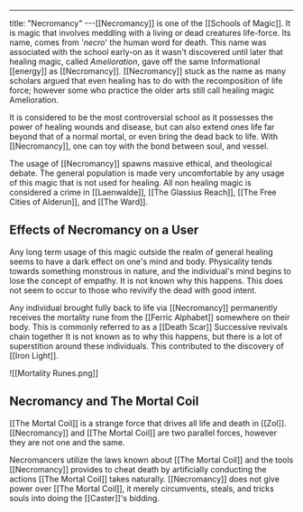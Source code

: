 ---
title: "Necromancy"
---[[Necromancy]] is one of the [[Schools of Magic]]. It is magic that involves meddling with a living or dead creatures life-force. Its name, comes from '*necro*' the human word for death. This name was associated with the school early-on as it wasn't discovered until later that healing magic, called *Amelioration*, gave off the same Informational [[energy]] as [[Necromancy]]. [[Necromancy]] stuck as the name as many scholars argued that even healing has to do with the recomposition of life force; however some who practice the older arts still call healing magic Amelioration. 

It is considered to be the most controversial school as it possesses the power of healing wounds and disease, but can also extend ones life far beyond that of a normal mortal, or even bring the dead back to life. With [[Necromancy]], one can toy with the bond between soul, and vessel.

The usage of [[Necromancy]] spawns massive ethical, and theological debate. The general population is made very uncomfortable by any usage of this magic that is not used for healing. All non healing magic is considered a crime in [[Laenwalde]], [[The Glassius Reach]], [[The Free Cities of Alderun]], and [[The Ward]].

## Effects of Necromancy on a User
Any long term usage of this magic outside the realm of general healing seems to have a dark effect on one's mind and body. Physicality tends towards something monstrous in nature, and the individual's mind begins to lose the concept of empathy. It is not known why this happens. This does not seem to occur to those who revivify the dead with good intent.

Any individual brought fully back to life via [[Necromancy]] permanently receives the mortality rune from the [[Ferric Alphabet]] somewhere on their body. This is commonly referred to as a [[Death Scar]] Successive revivals chain together It is not known as to why this happens, but there is a lot of superstition around these individuals. This contributed to the discovery of [[Iron Light]].

![[Mortality Runes.png]]

## Necromancy and The Mortal Coil
[[The Mortal Coil]] is a strange force that drives all life and death in [[Zol]]. [[Necromancy]] and [[The Mortal Coil]] are two parallel forces, however they are not one and the same.

Necromancers utilize the laws known about [[The Mortal Coil]] and the tools [[Necromancy]] provides to cheat death by artificially conducting the actions [[The Mortal Coil]] takes naturally. [[Necromancy]] does not give power over [[The Mortal Coil]], it merely circumvents, steals, and tricks souls into doing the [[Caster]]'s bidding.